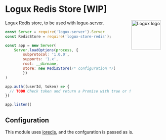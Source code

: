 # Logux Redis Store [WIP]

<img align="right" width="95" height="95" title="Logux logo"
     src="https://cdn.rawgit.com/logux/logux/master/logo.svg">

Logux Redis store, to be used with [logux-server](https://github.com/logux/logux-server).

```js
const Server = require('logux-server').Server
const RedisStore = require('logux-store-redis');

const app = new Server(
	Server.loadOptions(process, {
		subprotocol: '1.0.0',
		supports: '1.x',
		root: __dirname,
		store: new RedisStore(/* configuration */)
		})
)

app.auth((userId, token) => {
  // TODO Check token and return a Promise with true or false.
})

app.listen()
```

## Configuration
This module uses [ioredis](https://github.com/luin/ioredis), and the confguration is passed as is.

